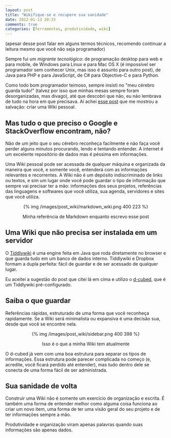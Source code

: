 ```yaml
---
layout: post
title: "Wikifique-se e recupere sua sanidade"
date: 2012-01-13 20:33
comments: true
categories: [ferramentas, produtividade, wiki]
---
```


(apesar desse post falar em alguns termos técnicos, recomendo continuar a leitura mesmo que você não seja programador)

Sempre fui um _migrante tecnológico_: de programação desktop para web e para mobile, de Windows para Linux e para Mac OS X (é impossível
ser programador sem conhecer Unix, mas isso é assunto para outro post), de Java para PHP e para JavaScript, de C# para Objective-C e para Python.

Como todo bom programador teimoso, sempre insisti no "meu cérebro guarda tudo!" (talvez por isso que minhas mesas sempre foram desorganizadas,
mas divago), até que descobri que não, eu não lembrava de tudo na hora em que precisava. Aí achei 
[esse post](http://eriwen.com/tools/wikify-yourself/) que me mostrou a salvação: criar uma Wiki pessoal.

<!-- more -->

## Mas tudo o que preciso o Google e StackOverflow encontram, não? ##

Não de um jeito que o seu cérebro reconheça facilmente e não faça você perder alguns minutos procurando, lendo e tentando entender. A internet
é um excelente repositório de dados mas é péssima em informações.

Uma Wiki pessoal pode ser acessada de qualquer máquina e organizada da maneira que você, e somente você, entenderá com as informações relevantes
e recorrentes. A Wiki não é um depósito indiscriminado de links ou textos, e sim um lugar onde você pode guardar o tipo de informação que
sempre vai precisar ter a mão: informações dos seus projetos, referências das linguagens e softwares que você utiliza, sua agenda, servidores
e sites que você utiliza.

<div style="text-align:center;">
{% img /images/post_wiki/markdown_wiki.png 400 223 %}
<br />
<p style="font-size:14px;">Minha referência de Markdown enquanto escrevo esse post</p>
</div>

## Uma Wiki que não precisa ser instalada em um servidor ##

O [Tiddlywiki](http://www.tiddlywiki.com/) é uma engine feita em Java que roda diretamente no browser e que guarda tudo em um banco de dados interno.
Tiddlywiki e Dropbox formam a dupla perfeita: fácil de guardar e de ser acessado de qualquer lugar.

Eu aceitei a sugestão do post que citei lá em cima e utilizo o [d-cubed](http://www.dcubed.ca/Welcome_to_d-cubed.html), que é um Tiddlywiki
pré-configurado.

## Saiba o que guardar ##

Referências rápidas, estruturado de uma forma que você reconheça rapidamente. Se a Wiki será minimalista ou expansiva é uma decisão sua, 
desde que você se encontre nela.

<div style="text-align:center;">
{% img /images/post_wiki/sidebar.png 400 398 %}
<br />
<p style="font-size:14px;">Isso é o que a minha Wiki tem atualmente</p>
</div>

O d-cubed já vem com uma boa estrutura para separar os tipos de informações. Essa estrutura pode parecer complicada no começo (e, acredite,
você ficará perdido até entender), mas tudo dentro dele se conecta de uma forma fácil de ser administrada.

## Sua sanidade de volta ##

Construir uma Wiki não é somente um exercício de organização e escrita. É também uma forma de entender melhor como alguma coisa funciona ao criar
um novo item, uma forma de ter uma visão geral do seu projeto e de ter informações sempre a mão.

Produtividade e organização viram apenas palavras quando suas informações são apenas dados. 





